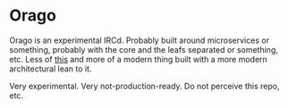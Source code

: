 # Orago

Orago is an experimental IRCd. Probably built around microservices or something, probably with the core and the leafs separated or something, etc. Less of [this](https://github.com/DanielOaks/dcmi/) and more of a modern thing built with a more modern architectural lean to it.

Very experimental. Very not-production-ready. Do not perceive this repo, etc.